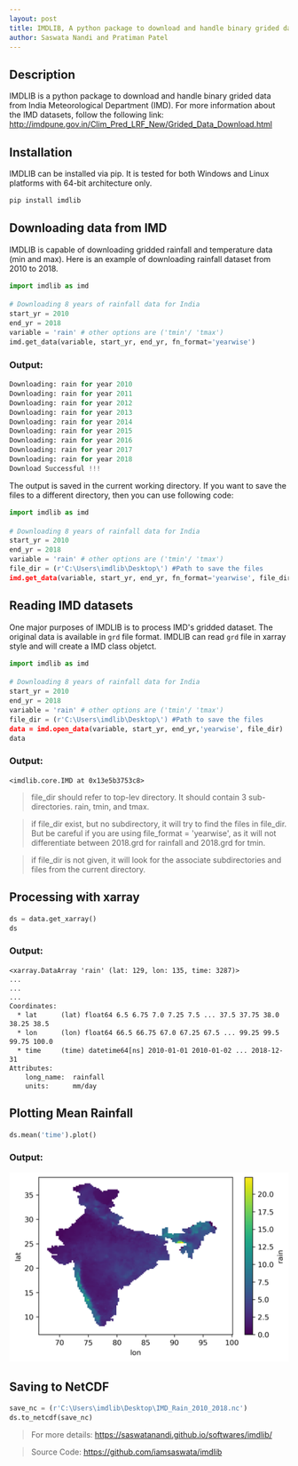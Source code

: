 ```yaml
---
layout: post
title: IMDLIB, A python package to download and handle binary grided data from India Meteorological Department (IMD)
author: Saswata Nandi and Pratiman Patel
---
```


## Description
IMDLIB is a python package to download and handle binary grided data from India Meteorological Department (IMD). For more information about the IMD datasets, follow the following link: http://imdpune.gov.in/Clim_Pred_LRF_New/Grided_Data_Download.html

## Installation
IMDLIB can be installed via pip. It is tested for both Windows and Linux platforms with 64-bit architecture only.

```bash
pip install imdlib
```

## Downloading data from IMD

IMDLIB is capable of downloading gridded rainfall and temperature data (min and max).
Here is an example of downloading rainfall dataset from 2010 to 2018.

```python
import imdlib as imd

# Downloading 8 years of rainfall data for India
start_yr = 2010
end_yr = 2018
variable = 'rain' # other options are ('tmin'/ 'tmax')
imd.get_data(variable, start_yr, end_yr, fn_format='yearwise')
```
### Output:

```python
Downloading: rain for year 2010
Downloading: rain for year 2011
Downloading: rain for year 2012
Downloading: rain for year 2013
Downloading: rain for year 2014
Downloading: rain for year 2015
Downloading: rain for year 2016
Downloading: rain for year 2017
Downloading: rain for year 2018
Download Successful !!!
```

The output is saved in the current working directory. If you want to save the files to a different directory, then you can use following code:

```python
import imdlib as imd

# Downloading 8 years of rainfall data for India
start_yr = 2010
end_yr = 2018
variable = 'rain' # other options are ('tmin'/ 'tmax')
file_dir = (r'C:\Users\imdlib\Desktop\') #Path to save the files
imd.get_data(variable, start_yr, end_yr, fn_format='yearwise', file_dir=file_dir)
```
## Reading IMD datasets

One major purposes of IMDLIB is to process IMD's gridded dataset. The original data is available in ```grd``` file format. IMDLIB can read ```grd``` file in xarray style and will create a IMD class objetct.

```python
import imdlib as imd

# Downloading 8 years of rainfall data for India
start_yr = 2010
end_yr = 2018
variable = 'rain' # other options are ('tmin'/ 'tmax')
file_dir = (r'C:\Users\imdlib\Desktop\') #Path to save the files
data = imd.open_data(variable, start_yr, end_yr,'yearwise', file_dir)
data
```

### Output:
```
<imdlib.core.IMD at 0x13e5b3753c8>
```
> file_dir should refer to top-lev directory. It should contain 3 sub-directories. rain, tmin, and tmax.

> if file_dir exist, but no subdirectory, it will try to find the files in file_dir. But be careful if you are using file_format = 'yearwise', as it will not differentiate between 2018.grd for rainfall and 2018.grd for tmin.

> if file_dir is not given, it will look for the associate subdirectories and files from the current directory.

## Processing with xarray

```python
ds = data.get_xarray()
ds 
```

### Output:
```
<xarray.DataArray 'rain' (lat: 129, lon: 135, time: 3287)>
...
...
...
Coordinates:
  * lat      (lat) float64 6.5 6.75 7.0 7.25 7.5 ... 37.5 37.75 38.0 38.25 38.5
  * lon      (lon) float64 66.5 66.75 67.0 67.25 67.5 ... 99.25 99.5 99.75 100.0
  * time     (time) datetime64[ns] 2010-01-01 2010-01-02 ... 2018-12-31
Attributes:
    long_name:  rainfall
    units:      mm/day
```

## Plotting Mean Rainfall
```python
ds.mean('time').plot()
```

### Output:
![{Mean Rainfall](/uploads/2020/10/06/Fig1.png)

## Saving to NetCDF
```python
save_nc = (r'C:\Users\imdlib\Desktop\IMD_Rain_2010_2018.nc')
ds.to_netcdf(save_nc)
```

> For more details: https://saswatanandi.github.io/softwares/imdlib/

> Source Code: https://github.com/iamsaswata/imdlib